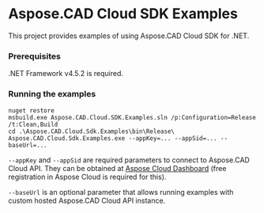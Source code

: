 # Aspose.CAD Cloud SDK Examples
This project provides examples of using Aspose.CAD Cloud SDK for .NET.

### Prerequisites
.NET Framework v4.5.2 is required.

### Running the examples
 ```
nuget restore
msbuild.exe Aspose.CAD.Cloud.SDK.Examples.sln /p:Configuration=Release /t:Clean,Build
cd .\Aspose.CAD.Cloud.Sdk.Examples\bin\Release\
Aspose.CAD.Cloud.Sdk.Examples.exe --appKey=... --appSid=... --baseUrl=...
 ```
`--appKey` and `--appSid` are required parameters to connect to Aspose.CAD Cloud API. They can be obtained at [Aspose Cloud Dashboard](https://dashboard.aspose.cloud/#/apps) (free registration in Aspose Cloud is required for this).

`--baseUrl` is an optional parameter that allows running examples with custom hosted Aspose.CAD Cloud API instance.
